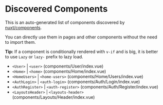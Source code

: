 # Discovered Components

This is an auto-generated list of components discovered by [nuxt/components](https://github.com/nuxt/components).

You can directly use them in pages and other components without the need to import them.

**Tip:** If a component is conditionally rendered with `v-if` and is big, it is better to use `Lazy` or `lazy-` prefix to lazy load.

- `<User>` | `<user>` (components/User/index.vue)
- `<Home>` | `<home>` (components/Home/index.vue)
- `<HomeUsers>` | `<home-users>` (components/Home/Users/index.vue)
- `<AuthLogin>` | `<auth-login>` (components/Auth/Login/index.vue)
- `<AuthRegister>` | `<auth-register>` (components/Auth/Register/index.vue)
- `<LayoutsHeader>` | `<layouts-header>` (components/Layouts/Header/index.vue)
